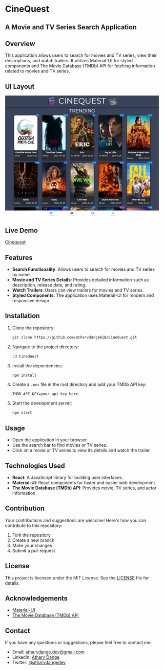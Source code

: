 # CineQuest

## A Movie and TV Series Search Application

## Overview
This application allows users to search for movies and TV series, view their descriptions, and watch trailers. It utilizes Material-UI for styled components and The Movie Database (TMDb) API for fetching information related to movies and TV series.

## UI Layout
![alt text](image.png)

## Live Demo
[Cinequest](https://cinequest-by-atharv.netlify.app/)

## Features
- **Search Functionality**: Allows users to search for movies and TV series by name.
- **Movie and TV Series Details**: Provides detailed information such as description, release date, and rating.
- **Watch Trailers**: Users can view trailers for movies and TV series.
- **Styled Components**: The application uses Material-UI for modern and responsive design.

## Installation

1. Clone the repository:
    ```bash
    git clone https://github.com/atharvdange618/CineQuest.git
    ```
2. Navigate to the project directory:
    ```bash
    cd CineQuest
    ```
3. Install the dependencies:
    ```bash
    npm install
    ```
4. Create a `.env` file in the root directory and add your TMDb API key:
    ```
    TMDB_API_KEY=your_api_key_here
    ```
5. Start the development server:
    ```bash
    npm start
    ```

## Usage
- Open the application in your browser.
- Use the search bar to find movies or TV series.
- Click on a movie or TV series to view its details and watch the trailer.

## Technologies Used
- **React**: A JavaScript library for building user interfaces.
- **Material-UI**: React components for faster and easier web development.
- **The Movie Database (TMDb) API**: Provides movie, TV series, and actor information.

## Contribution

Your contributions and suggestions are welcome! Here's how you can contribute to this repository:

1. Fork the repository
2. Create a new branch
3. Make your changes
4. Submit a pull request

## License
This project is licensed under the MIT License. See the [LICENSE](LICENSE) file for details.

## Acknowledgements
- [Material-UI](https://material-ui.com/)
- [The Movie Database (TMDb) API](https://www.themoviedb.org/documentation/api)

## Contact

If you have any questions or suggestions, please feel free to contact me:

- Email: [atharvdange.dev@gmail.com](mailto:atharvdange.dev@gmail.com)
- LinkedIn: [Atharv Dange](www.linkedin.com/in/atharvdange)
- Twitter: [@atharvdangedev](https://twitter.com/atharvdangedev)